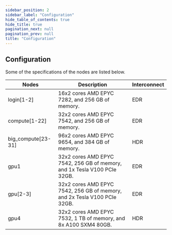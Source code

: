 ```yaml
---
sidebar_position: 2
sidebar_label: "Configuration"
hide_table_of_contents: true
hide_title: true
pagination_next: null
pagination_prev: null
title: "Configuration"
---
```


## Configuration

<div className="content-center">

<p className="center">
Some of the specifications of the nodes are listed below.
</p>

| Nodes              | Description                                                              | Interconnect |
| ------------------ | ------------------------------------------------------------------------ | ------------ |
| login[1-2]         | 16x2 cores AMD EPYC 7282, and 256 GB of memory.                          | EDR          |
| compute[1-22]      | 32x2 cores AMD EPYC 7542, and 256 GB of memory.                          | EDR          |
| big_compute[23-31] | 96x2 cores AMD EPYC 9654, and 384 GB of memory.                          | HDR          |
| gpu1               | 32x2 cores AMD EPYC 7542, 256 GB of memory, and 1x Tesla V100 PCIe 32GB. | EDR          |
| gpu[2-3]           | 32x2 cores AMD EPYC 7542, 256 GB of memory, and 2x Tesla V100 PCIe 32GB. | EDR          |
| gpu4               | 32x2 cores AMD EPYC 7532, 1 TB of memory, and 8x A100 SXM4 80GB.         | HDR          |

</div>
